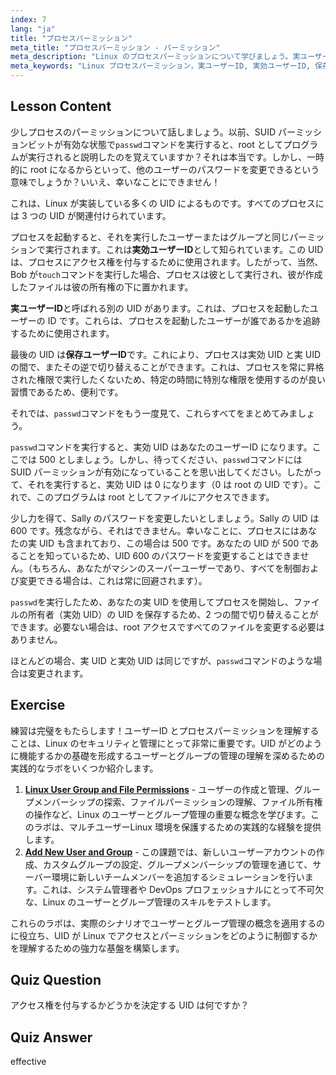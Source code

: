 ```yaml
---
index: 7
lang: "ja"
title: "プロセスパーミッション"
meta_title: "プロセスパーミッション - パーミッション"
meta_description: "Linux のプロセスパーミッションについて学びましょう。実ユーザーID、実効ユーザーID、保存ユーザーID を含みます。UID がセキュリティとコマンド実行にどのように影響するかを理解しましょう。今日から学習を始めましょう！"
meta_keywords: "Linux プロセスパーミッション，実ユーザーID, 実効ユーザーID, 保存ユーザーID, Linux セキュリティ，passwd コマンド，Linux チュートリアル，初心者 Linux"
---
```


## Lesson Content

少しプロセスのパーミッションについて話しましょう。以前、SUID パーミッションビットが有効な状態で`passwd`コマンドを実行すると、root としてプログラムが実行されると説明したのを覚えていますか？それは本当です。しかし、一時的に root になるからといって、他のユーザーのパスワードを変更できるという意味でしょうか？いいえ、幸いなことにできません！

これは、Linux が実装している多くの UID によるものです。すべてのプロセスには 3 つの UID が関連付けられています。

プロセスを起動すると、それを実行したユーザーまたはグループと同じパーミッションで実行されます。これは**実効ユーザーID**として知られています。この UID は、プロセスにアクセス権を付与するために使用されます。したがって、当然、Bob が`touch`コマンドを実行した場合、プロセスは彼として実行され、彼が作成したファイルは彼の所有権の下に置かれます。

**実ユーザーID**と呼ばれる別の UID があります。これは、プロセスを起動したユーザーの ID です。これらは、プロセスを起動したユーザーが誰であるかを追跡するために使用されます。

最後の UID は**保存ユーザーID**です。これにより、プロセスは実効 UID と実 UID の間で、またその逆で切り替えることができます。これは、プロセスを常に昇格された権限で実行したくないため、特定の時間に特別な権限を使用するのが良い習慣であるため、便利です。

それでは、`passwd`コマンドをもう一度見て、これらすべてをまとめてみましょう。

`passwd`コマンドを実行すると、実効 UID はあなたのユーザーID になります。ここでは 500 としましょう。しかし、待ってください、`passwd`コマンドには SUID パーミッションが有効になっていることを思い出してください。したがって、それを実行すると、実効 UID は 0 になります（0 は root の UID です）。これで、このプログラムは root としてファイルにアクセスできます。

少し力を得て、Sally のパスワードを変更したいとしましょう。Sally の UID は 600 です。残念ながら、それはできません。幸いなことに、プロセスにはあなたの実 UID も含まれており、この場合は 500 です。あなたの UID が 500 であることを知っているため、UID 600 のパスワードを変更することはできません。（もちろん、あなたがマシンのスーパーユーザーであり、すべてを制御および変更できる場合は、これは常に回避されます）。

`passwd`を実行したため、あなたの実 UID を使用してプロセスを開始し、ファイルの所有者（実効 UID）の UID を保存するため、2 つの間で切り替えることができます。必要ない場合は、root アクセスですべてのファイルを変更する必要はありません。

ほとんどの場合、実 UID と実効 UID は同じですが、`passwd`コマンドのような場合は変更されます。

## Exercise

練習は完璧をもたらします！ユーザーID とプロセスパーミッションを理解することは、Linux のセキュリティと管理にとって非常に重要です。UID がどのように機能するかの基礎を形成するユーザーとグループの管理の理解を深めるための実践的なラボをいくつか紹介します。

1. **[Linux User Group and File Permissions](https://labex.io/ja/labs/linux-linux-user-group-and-file-permissions-18002)** - ユーザーの作成と管理、グループメンバーシップの探索、ファイルパーミッションの理解、ファイル所有権の操作など、Linux のユーザーとグループ管理の重要な概念を学びます。このラボは、マルチユーザーLinux 環境を保護するための実践的な経験を提供します。
2. **[Add New User and Group](https://labex.io/ja/labs/linux-add-new-user-and-group-17987)** - この課題では、新しいユーザーアカウントの作成、カスタムグループの設定、グループメンバーシップの管理を通じて、サーバー環境に新しいチームメンバーを追加するシミュレーションを行います。これは、システム管理者や DevOps プロフェッショナルにとって不可欠な、Linux のユーザーとグループ管理のスキルをテストします。

これらのラボは、実際のシナリオでユーザーとグループ管理の概念を適用するのに役立ち、UID が Linux でアクセスとパーミッションをどのように制御するかを理解するための強力な基盤を構築します。

## Quiz Question

アクセス権を付与するかどうかを決定する UID は何ですか？

## Quiz Answer

effective
